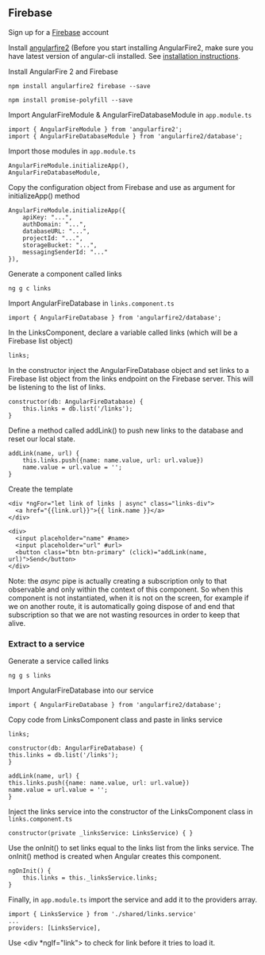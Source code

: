 ## Firebase

Sign up for a [Firebase](https://firebase.google.com/) account

Install [angularfire2](https://github.com/angular/angularfire2) (Before you start installing AngularFire2, make sure you have latest version of angular-cli installed. See [installation instructions](https://github.com/angular/angularfire2/blob/master/docs/1-install-and-setup.md).

Install AngularFire 2 and Firebase

```
npm install angularfire2 firebase --save
```

```
npm install promise-polyfill --save
```

Import AngularFireModule & AngularFireDatabaseModule in `app.module.ts`

```
import { AngularFireModule } from 'angularfire2';
import { AngularFireDatabaseModule } from 'angularfire2/database';
```

Import those modules in `app.module.ts`

```
AngularFireModule.initializeApp(),
AngularFireDatabaseModule,
```

Copy the configuration object from Firebase and use as argument for initializeApp() method

```
AngularFireModule.initializeApp({
    apiKey: "...",
    authDomain: "...",
    databaseURL: "...",
    projectId: "...",
    storageBucket: "...",
    messagingSenderId: "..."
}),
```

Generate a component called links

```
ng g c links
```

Import AngularFireDatabase in `links.component.ts`

```
import { AngularFireDatabase } from 'angularfire2/database';
```

In the LinksComponent, declare a variable called links (which will be a Firebase list object)

```
links;
```

In the constructor inject the AngularFireDatabase object and set links to a Firebase list object from the links endpoint on the Firebase server. This will be listening to the list of links.

```
constructor(db: AngularFireDatabase) {
    this.links = db.list('/links');
}
```

Define a method called addLink() to push new links to the database and reset our local state.

```
addLink(name, url) {
    this.links.push({name: name.value, url: url.value})
    name.value = url.value = '';
}
```

Create the template

```
<div *ngFor="let link of links | async" class="links-div">
  <a href="{{link.url}}">{{ link.name }}</a>
</div>

<div>
  <input placeholder="name" #name>
  <input placeholder="url" #url>
  <button class="btn btn-primary" (click)="addLink(name, url)">Send</button>
</div>
```

Note: the *async* pipe is actually creating a subscription only to that observable and only within the context of this component. So when this component is not instantiated, when it is not on the screen, for example if we on another route, it is automatically going dispose of and end that subscription so that we are not wasting resources in order to keep that alive.

### Extract to a service

Generate a service called links

```
ng g s links
```

Import AngularFireDatabase into our service

```
import { AngularFireDatabase } from 'angularfire2/database';
```

Copy code from LinksComponent class and paste in links service

```
links;

constructor(db: AngularFireDatabase) {
this.links = db.list('/links');
}

addLink(name, url) {
this.links.push({name: name.value, url: url.value})
name.value = url.value = '';
}
```

Inject the links service into the constructor of the LinksComponent class in `links.component.ts`

```
constructor(private _linksService: LinksService) { }
```

Use the onInit() to set links equal to the links list from the links service. The onInit() method is created when Angular creates this component.

```
ngOnInit() {
    this.links = this._linksService.links;
}
```

Finally, in `app.module.ts` import the service and add it to the providers array.

```
import { LinksService } from './shared/links.service'
...
providers: [LinksService],
```














Use <div *ngIf="link"> to check for link before it tries to load it.